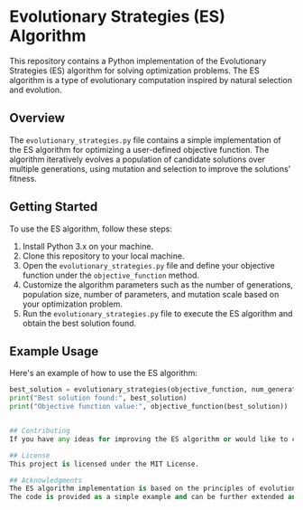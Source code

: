 # Evolutionary Strategies (ES) Algorithm

This repository contains a Python implementation of the Evolutionary Strategies (ES) algorithm for solving optimization problems. The ES algorithm is a type of evolutionary computation inspired by natural selection and evolution.

## Overview

The `evolutionary_strategies.py` file contains a simple implementation of the ES algorithm for optimizing a user-defined objective function. The algorithm iteratively evolves a population of candidate solutions over multiple generations, using mutation and selection to improve the solutions' fitness.

## Getting Started

To use the ES algorithm, follow these steps:

1. Install Python 3.x on your machine.
2. Clone this repository to your local machine.
3. Open the `evolutionary_strategies.py` file and define your objective function under the `objective_function` method.
4. Customize the algorithm parameters such as the number of generations, population size, number of parameters, and mutation scale based on your optimization problem.
5. Run the `evolutionary_strategies.py` file to execute the ES algorithm and obtain the best solution found.

## Example Usage

Here's an example of how to use the ES algorithm:

```python
best_solution = evolutionary_strategies(objective_function, num_generations=100, population_size=50, num_parameters=5, mutation_scale=0.1)
print("Best solution found:", best_solution)
print("Objective function value:", objective_function(best_solution))


## Contributing
If you have any ideas for improving the ES algorithm or would like to contribute to this repository, feel free to submit a pull request or open an issue.

## License
This project is licensed under the MIT License.

## Acknowledgments
The ES algorithm implementation is based on the principles of evolutionary computation and optimization.
The code is provided as a simple example and can be further extended and customized for specific optimization problems.
